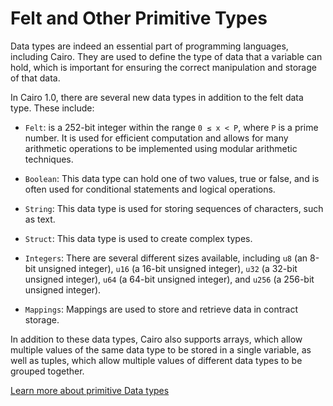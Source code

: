 # Felt and Other Primitive Types

Data types are indeed an essential part of programming languages, including Cairo. They are used to define the type of data that a variable can hold, which is important for ensuring the correct manipulation and storage of that data.


In Cairo 1.0, there are several new data types in addition to the felt data type. These include:

- `Felt`: is a 252-bit integer within the range `0 ≤ x < P`, where `P` is a prime number. It is used for efficient computation and allows for many arithmetic operations to be implemented using modular arithmetic techniques.

- `Boolean`: This data type can hold one of two values, true or false, and is often used for conditional statements and logical operations.

- `String`: This data type is used for storing sequences of characters, such as text.

- `Struct`: This data type is used to create complex types.

- `Integers`: There are several different sizes available, including `u8` (an 8-bit unsigned integer), `u16` (a 16-bit unsigned integer), `u32` (a 32-bit unsigned integer), `u64` (a 64-bit unsigned integer), and `u256` (a 256-bit unsigned integer).

- `Mappings`: Mappings are used to store and retrieve data in contract storage.


In addition to these data types, Cairo also supports arrays, which allow multiple values of the same data type to be stored in a single variable, as well as tuples, which allow multiple values of different data types to be grouped together.

[Learn more about primitive Data types](https://github.com/shramee/starklings-cairo1/tree/main/exercises/primitive_types)